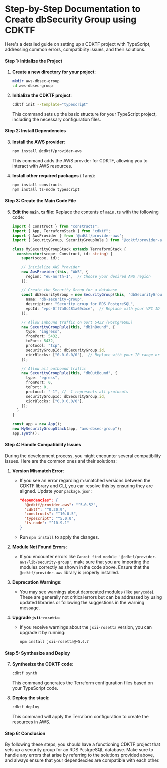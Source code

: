 # Step-by-Step Documentation to Create dbSecurity Group using CDKTF

Here's a detailed guide on setting up a CDKTF project with TypeScript, addressing common errors, compatibility issues, and their solutions.

#### Step 1: Initialize the Project

1. **Create a new directory for your project**:
   ```bash
   mkdir aws-dbsec-group
   cd aws-dbsec-group
   ```

2. **Initialize the CDKTF project**:
   ```bash
   cdktf init --template="typescript"
   ```
   This command sets up the basic structure for your TypeScript project, including the necessary configuration files.

#### Step 2: Install Dependencies

3. **Install the AWS provider**:
   ```bash
   npm install @cdktf/provider-aws
   ```
   This command adds the AWS provider for CDKTF, allowing you to interact with AWS resources.

4. **Install other required packages** (if any):
   ```bash
   npm install constructs
   npm install ts-node typescript
   ```

#### Step 3: Create the Main Code File

5. **Edit the `main.ts` file**:
   Replace the contents of `main.ts` with the following code:
   ```typescript
   import { Construct } from "constructs";
   import { App, TerraformStack } from "cdktf";
   import { AwsProvider } from '@cdktf/provider-aws';
   import { SecurityGroup, SecurityGroupRule } from "@cdktf/provider-aws/lib/vpc";

   class MySecurityGroupStack extends TerraformStack {
     constructor(scope: Construct, id: string) {
       super(scope, id);

       // Initialize AWS Provider
       new AwsProvider(this, "AWS", {
         region: "eu-north-1",  // Choose your desired AWS region
       });

       // Create the Security Group for a database
       const dbSecurityGroup = new SecurityGroup(this, "dbSecurityGroup", {
         name: "db-security-group",
         description: "Security group for RDS PostgreSQL",
         vpcId: "vpc-0ff7a8c481a69cbce",  // Replace with your VPC ID
       });

       // Allow inbound traffic on port 5432 (PostgreSQL)
       new SecurityGroupRule(this, "dbInBound", {
         type: "ingress",
         fromPort: 5432,
         toPort: 5432,
         protocol: "tcp",
         securityGroupId: dbSecurityGroup.id,
         cidrBlocks: ["0.0.0.0/0"],  // Replace with your IP range or use CIDR blocks
       });

       // Allow all outbound traffic
       new SecurityGroupRule(this, "dbOutBound", {
         type: "egress",
         fromPort: 0,
         toPort: 0,
         protocol: "-1", // -1 represents all protocols
         securityGroupId: dbSecurityGroup.id,
         cidrBlocks: ["0.0.0.0/0"],
       });
     }
   }

   const app = new App();
   new MySecurityGroupStack(app, "aws-dbsec-group");
   app.synth();
   ```

#### Step 4: Handle Compatibility Issues

During the development process, you might encounter several compatibility issues. Here are the common ones and their solutions:

1. **Version Mismatch Error**:
   - If you see an error regarding mismatched versions between the CDKTF library and CLI, you can resolve this by ensuring they are aligned. Update your `package.json`:
     ```json
     "dependencies": {
       "@cdktf/provider-aws": "^5.0.52",
       "cdktf": "^0.20.9",
       "constructs": "^10.0.5",
       "typescript": "^5.0.0",
       "ts-node": "^10.9.1"
     }
     ```
   - Run `npm install` to apply the changes.

2. **Module Not Found Errors**:
   - If you encounter errors like `Cannot find module '@cdktf/provider-aws/lib/security-group'`, make sure that you are importing the modules correctly as shown in the code above. Ensure that the `@cdktf/provider-aws` library is properly installed.

3. **Deprecation Warnings**:
   - You may see warnings about deprecated modules (like `punycode`). These are generally not critical errors but can be addressed by using updated libraries or following the suggestions in the warning message.

4. **Upgrade `jsii-rosetta`**:
   - If you receive warnings about the `jsii-rosetta` version, you can upgrade it by running:
     ```bash
     npm install jsii-rosetta@~5.0.7
     ```

#### Step 5: Synthesize and Deploy

7. **Synthesize the CDKTF code**:
   ```bash
   cdktf synth
   ```
   This command generates the Terraform configuration files based on your TypeScript code.

8. **Deploy the stack**:
   ```bash
   cdktf deploy
   ```
   This command will apply the Terraform configuration to create the resources in AWS.

#### Step 6: Conclusion

By following these steps, you should have a functioning CDKTF project that sets up a security group for an RDS PostgreSQL database. Make sure to handle any errors that arise by referring to the solutions provided above, and always ensure that your dependencies are compatible with each other. 
